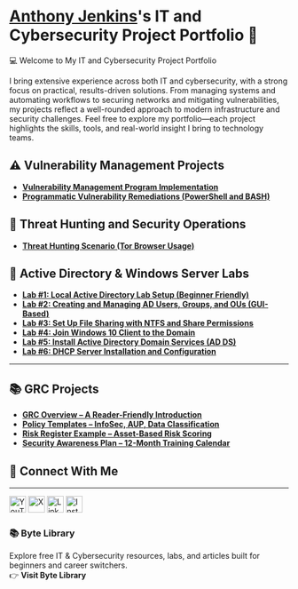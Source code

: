 # <a href="https://www.linkedin.com/in/anthony-jenkins-cyber/">Anthony Jenkins</a>'s IT and Cybersecurity Project Portfolio 🔐

💻 Welcome to My IT and Cybersecurity Project Portfolio

I bring extensive experience across both IT and cybersecurity, with a strong focus on practical, results-driven solutions. From managing systems and automating workflows to securing networks and mitigating vulnerabilities, my projects reflect a well-rounded approach to modern infrastructure and security challenges. Feel free to explore my portfolio—each project highlights the skills, tools, and real-world insight I bring to technology teams.

## ⚠️ Vulnerability Management Projects

- **[Vulnerability Management Program Implementation](https://github.com/techtracker619/vulnerability-management-program/tree/main)**
- **[Programmatic Vulnerability Remediations (PowerShell and BASH)](https://github.com/joshcybertest/programmatic-vulnerability-remediations)**


## 🚨 Threat Hunting and Security Operations

- **[Threat Hunting Scenario (Tor Browser Usage)](https://github.com/joshmadakor0/threat-hunting-scenario-tor)**



## 🧪 Active Directory & Windows Server Labs


- **<u>[Lab #1: Local Active Directory Lab Setup (Beginner Friendly)](https://github.com/techtracker619/adlab)</u>**
- **<u>[Lab #2: Creating and Managing AD Users, Groups, and OUs (GUI-Based)](https://github.com/techtracker619/users)</u>**
- **<u>[Lab #3: Set Up File Sharing with NTFS and Share Permissions](https://github.com/techtracker619/serverfiles)</u>**
- **<u>[Lab #4: Join Windows 10 Client to the Domain](https://github.com/techtracker619/win10)</u>**
- **<u>[Lab #5: Install Active Directory Domain Services (AD DS)](https://github.com/techtracker619/adcs)</u>**
- **<u>[Lab #6: DHCP Server Installation and Configuration](https://github.com/techtracker619/dhcp)</u>**

---
## 📚 GRC Projects

- **<u>[GRC Overview – A Reader-Friendly Introduction](https://github.com/techtracker619/grc-overview)</u>**
- **<u>[Policy Templates – InfoSec, AUP, Data Classification](https://github.com/techtracker619/grc-overview/tree/main/policies)</u>**
- **<u>[Risk Register Example – Asset-Based Risk Scoring](https://github.com/techtracker619/grc-overview/tree/main/risk-register)</u>**
- **<u>[Security Awareness Plan – 12-Month Training Calendar](https://github.com/techtracker619/grc-overview/tree/main/awareness-plan)</u>**





<!-- 👋 Connect With Me -->
<h2>🤝 Connect With Me</h2>
<hr />

<p align="left">
  <!-- YouTube -->
  <a href="https://www.youtube.com/@ByteLibrary" target="_blank" style="text-decoration: none;">
    <img alt="YouTube" width="30px" src="https://cdn.jsdelivr.net/npm/simple-icons@v9/icons/youtube.svg" />
  </a>

  <!-- X (formerly Twitter) -->
  <a href="https://x.com/byte_library?s=11" target="_blank" style="text-decoration: none;">
    <img alt="X" width="30px" src="https://cdn.jsdelivr.net/npm/simple-icons@v9/icons/x.svg" />
  </a>

  <!-- LinkedIn -->
  <a href="https://www.linkedin.com/in/anthony-jenkins-cyber/?utm_source=share&utm_campaign=share_via&utm_content=profile&utm_medium=ios_app" target="_blank" style="text-decoration: none;">
    <img alt="LinkedIn" width="30px" src="https://cdn.jsdelivr.net/npm/simple-icons@v9/icons/linkedin.svg" />
  </a>

  <!-- Instagram -->
  <a href="https://www.instagram.com/byte.library/?igsh=NTc4MTIwNjQ2YQ%3D%3D&utm_source=qr#" target="_blank" style="text-decoration: none;">
    <img alt="Instagram" width="30px" src="https://cdn.jsdelivr.net/npm/simple-icons@v9/icons/instagram.svg" />
  </a>
</p>


<!-- 📚 Byte Library Section -->
<h3>📚 Byte Library</h3>
<p>
  Explore free IT & Cybersecurity resources, labs, and articles built for beginners and career switchers.
  <br />
  👉 <a href="https://byte-library.com/" target="_blank" style="text-decoration: none; font-weight: bold;">
    Visit Byte Library
  </a>
</p>

